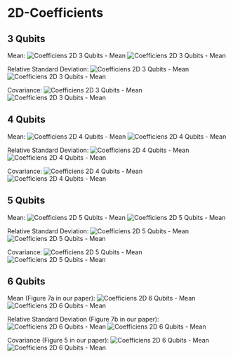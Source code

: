 # 2D-Coefficients

## 3 Qubits

Mean:
![Coefficiens 2D 3 Qubits - Mean](figures/coeff_mean_qubits3_2D_light.png#only-light)
![Coefficiens 2D 3 Qubits - Mean](figures/coeff_mean_qubits3_2D_dark.png#only-dark)

Relative Standard Deviation:
![Coefficiens 2D 3 Qubits - Mean](figures/coeff_sd_qubits3_2D_light.png#only-light)
![Coefficiens 2D 3 Qubits - Mean](figures/coeff_sd_qubits3_2D_dark.png#only-dark)

Covariance:
![Coefficiens 2D 3 Qubits - Mean](figures/coeff_covar_qubits3_2D_light.png#only-light)
![Coefficiens 2D 3 Qubits - Mean](figures/coeff_covar_qubits3_2D_dark.png#only-dark)


## 4 Qubits

Mean:
![Coefficiens 2D 4 Qubits - Mean](figures/coeff_mean_qubits4_2D_light.png#only-light)
![Coefficiens 2D 4 Qubits - Mean](figures/coeff_mean_qubits4_2D_dark.png#only-dark)

Relative Standard Deviation:
![Coefficiens 2D 4 Qubits - Mean](figures/coeff_sd_qubits4_2D_light.png#only-light)
![Coefficiens 2D 4 Qubits - Mean](figures/coeff_sd_qubits4_2D_dark.png#only-dark)

Covariance:
![Coefficiens 2D 4 Qubits - Mean](figures/coeff_covar_qubits4_2D_light.png#only-light)
![Coefficiens 2D 4 Qubits - Mean](figures/coeff_covar_qubits4_2D_dark.png#only-dark)


## 5 Qubits

Mean:
![Coefficiens 2D 5 Qubits - Mean](figures/coeff_mean_qubits5_2D_light.png#only-light)
![Coefficiens 2D 5 Qubits - Mean](figures/coeff_mean_qubits5_2D_dark.png#only-dark)

Relative Standard Deviation:
![Coefficiens 2D 5 Qubits - Mean](figures/coeff_sd_qubits5_2D_light.png#only-light)
![Coefficiens 2D 5 Qubits - Mean](figures/coeff_sd_qubits5_2D_dark.png#only-dark)

Covariance:
![Coefficiens 2D 5 Qubits - Mean](figures/coeff_covar_qubits5_2D_light.png#only-light)
![Coefficiens 2D 5 Qubits - Mean](figures/coeff_covar_qubits5_2D_dark.png#only-dark)


## 6 Qubits

Mean (Figure 7a in our paper):
![Coefficiens 2D 6 Qubits - Mean](figures/coeff_mean_qubits6_2D_light.png#only-light)
![Coefficiens 2D 6 Qubits - Mean](figures/coeff_mean_qubits6_2D_dark.png#only-dark)

Relative Standard Deviation (Figure 7b in our paper):
![Coefficiens 2D 6 Qubits - Mean](figures/coeff_sd_qubits6_2D_light.png#only-light)
![Coefficiens 2D 6 Qubits - Mean](figures/coeff_sd_qubits6_2D_dark.png#only-dark)

Covariance (Figure 5 in our paper):
![Coefficiens 2D 6 Qubits - Mean](figures/coeff_covar_qubits6_2D_light.png#only-light)
![Coefficiens 2D 6 Qubits - Mean](figures/coeff_covar_qubits6_2D_dark.png#only-dark)
